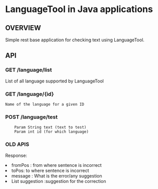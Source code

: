 
<h1>LanguageTool in Java applications</h1>

## OVERVIEW
Simple rest base application for checking text using LanguageTool.

## API
### GET /language/list
List of all language supported by LanguageTool

### GET /language/{id}
	Name of the language for a given ID
### POST /language/test

```
	Param String text (text to test)
	Param int id (for which language)
```

### OLD APIS
Response:
   <li>fromPos : from where sentence is incorrect</li>
   <li>toPos: to where sentence is incorrect</li>
   <li>message : What is the error/any suggestion </li>
   <li>List<String> suggestion :suggestion for the correction</li>



	

